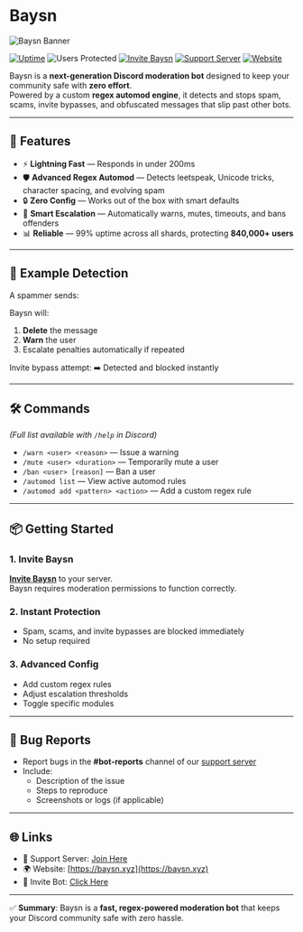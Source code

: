 # Baysn

![Baysn Banner](assets/banner.png)

[![Uptime](https://img.shields.io/uptimerobot/ratio/m795566349-6d65e2c45d47c3c4a1f4b2c2.svg?label=uptime)](#)
![Users Protected](https://img.shields.io/badge/users%20protected-840k+-blue)
[![Invite Baysn](https://img.shields.io/badge/Invite-Baysn-5865F2?logo=discord&logoColor=white)](https://baysn.xyz/invite)
[![Support Server](https://img.shields.io/badge/Discord-Support-7289DA?logo=discord&logoColor=white)](https://discord.gg/FwVWz9FB5h)
[![Website](https://img.shields.io/badge/Website-baysn.xyz-green)](https://baysn.xyz)

Baysn is a **next-generation Discord moderation bot** designed to keep your community safe with **zero effort**.  
Powered by a custom **regex automod engine**, it detects and stops spam, scams, invite bypasses, and obfuscated messages that slip past other bots.

---

## 🚀 Features

- ⚡ **Lightning Fast** — Responds in under 200ms  
- 🛡 **Advanced Regex Automod** — Detects leetspeak, Unicode tricks, character spacing, and evolving spam  
- 🔒 **Zero Config** — Works out of the box with smart defaults  
- 🔄 **Smart Escalation** — Automatically warns, mutes, timeouts, and bans offenders  
- 📊 **Reliable** — 99% uptime across all shards, protecting **840,000+ users**  

---

## 📖 Example Detection

A spammer sends:

Baysn will:
1. **Delete** the message  
2. **Warn** the user  
3. Escalate penalties automatically if repeated  

Invite bypass attempt:
➡️ Detected and blocked instantly  

---

## 🛠 Commands

*(Full list available with `/help` in Discord)*  

- `/warn <user> <reason>` — Issue a warning  
- `/mute <user> <duration>` — Temporarily mute a user  
- `/ban <user> [reason]` — Ban a user  
- `/automod list` — View active automod rules  
- `/automod add <pattern> <action>` — Add a custom regex rule  

---

## 📦 Getting Started

### 1. Invite Baysn
[**Invite Baysn**](https://baysn.xyz/invite) to your server.  
Baysn requires moderation permissions to function correctly.

### 2. Instant Protection
- Spam, scams, and invite bypasses are blocked immediately  
- No setup required  

### 3. Advanced Config
- Add custom regex rules  
- Adjust escalation thresholds  
- Toggle specific modules  

---

## 🐛 Bug Reports

- Report bugs in the **#bot-reports** channel of our [support server](https://discord.gg/FwVWz9FB5h)  
- Include:
  - Description of the issue  
  - Steps to reproduce  
  - Screenshots or logs (if applicable)  

---

## 🌐 Links

- 💬 Support Server: [Join Here](https://discord.gg/FwVWz9FB5h)  
- 🌍 Website: [https://baysn.xyz](https://baysn.xyz)  
- 🤖 Invite Bot: [Click Here](https://baysn.xyz/invite)  

---

✅ **Summary**: Baysn is a **fast, regex-powered moderation bot** that keeps your Discord community safe with zero hassle.  
